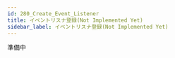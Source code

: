```yaml
---
id: 280_Create_Event_Listener
title: イベントリスナ登録(Not Implemented Yet)
sidebar_label: イベントリスナ登録(Not Implemented Yet)
---
```



準備中


